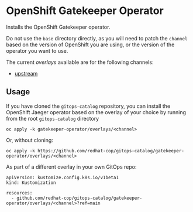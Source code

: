 # OpenShift Gatekeeper Operator

Installs the OpenShift Gatekeeper operator.

Do not use the `base` directory directly, as you will need to patch the `channel` based on the version of OpenShift you are using, or the version of the operator you want to use.

The current *overlays* available are for the following channels:
* [upstream](overlays/upstream)

## Usage

If you have cloned the `gitops-catalog` repository, you can install the OpenShift Jaeger operator based on the overlay of your choice by running from the root `gitops-catalog` directory

```
oc apply -k gatekeeper-operator/overlays/<channel>
```

Or, without cloning:

```
oc apply -k https://github.com/redhat-cop/gitops-catalog/gatekeeper-operator/overlays/<channel>
```

As part of a different overlay in your own GitOps repo:

```
apiVersion: kustomize.config.k8s.io/v1beta1
kind: Kustomization

resources:
  - github.com/redhat-cop/gitops-catalog/gatekeeper-operator/overlays/<channel>?ref=main
```
